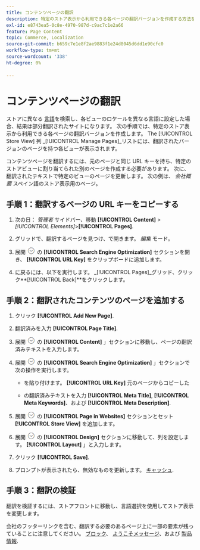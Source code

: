 ```yaml
---
title: コンテンツページの翻訳
description: 特定のストア表示から利用できる各ページの翻訳バージョンを作成する方法を説明します。
exl-id: e8743ea5-0c8e-4970-987d-c9ac7c1e2a66
feature: Page Content
topic: Commerce, Localization
source-git-commit: b659c7e1e8f2ae9883f1e24d8045d6dd1e90cfc0
workflow-type: tm+mt
source-wordcount: '338'
ht-degree: 0%

---
```


# コンテンツページの翻訳

ストアに異なる [言語](../stores-purchase/store-localize.md)を検索し、各ビューのロケールを異なる言語に設定した場合、結果は部分翻訳されたサイトになります。 次の手順では、特定のストア表示から利用できる各ページの翻訳バージョンを作成します。 The [!UICONTROL Store View] 列 _[!UICONTROL Manage Pages]_リストには、翻訳されたバージョンのページを持つ各ビューが表示されます。

コンテンツページを翻訳するには、元のページと同じ URL キーを持ち、特定のストアビューに割り当てられた別のページを作成する必要があります。 次に、翻訳されたテキストで特定のビューのページを更新します。 次の例は、 _会社概要_ スペイン語のストア表示用のページ。

## 手順 1：翻訳するページの URL キーをコピーする

1. 次の日： _管理者_ サイドバー、移動 **[!UICONTROL Content]** > _[!UICONTROL Elements]_>**[!UICONTROL Pages]**.

1. グリッドで、翻訳するページを見つけ、で開きます。 _編集_ モード。

1. 展開 ![拡張セレクター](../assets/icon-display-expand.png) の **[!UICONTROL Search Engine Optimization]** セクションを開き、 **[!UICONTROL URL Key]** をクリップボードに追加します。

1. に戻るには、以下を実行します。 _[!UICONTROL Pages]_グリッド、クリック&#x200B;**[!UICONTROL Back]**をクリックします。

## 手順 2：翻訳されたコンテンツのページを追加する

1. クリック **[!UICONTROL Add New Page]**.

1. 翻訳済みを入力 **[!UICONTROL Page Title]**.

1. 展開 ![拡張セレクター](../assets/icon-display-expand.png) の **[!UICONTROL Content]** 」セクションに移動し、ページの翻訳済みテキストを入力します。

1. 展開 ![拡張セレクター](../assets/icon-display-expand.png) の **[!UICONTROL Search Engine Optimization]** 」セクションで次の操作を実行します。

   - を貼り付けます。 **[!UICONTROL URL Key]** 元のページからコピーした

   - の翻訳済みテキストを入力 **[!UICONTROL Meta Title]**, **[!UICONTROL Meta Keywords]**、および **[!UICONTROL Meta Description]**.

1. 展開 ![拡張セレクター](../assets/icon-display-expand.png) の **[!UICONTROL Page in Websites]** セクションとセット **[!UICONTROL Store View]** を追加します。

1. 展開 ![拡張セレクター](../assets/icon-display-expand.png) の **[!UICONTROL Design]** セクションに移動して、列を設定します。 **[!UICONTROL Layout]** 」と入力します。

1. クリック **[!UICONTROL Save]**.

1. プロンプトが表示されたら、無効なものを更新します。 [キャッシュ](../systems/cache-management.md).

## 手順 3：翻訳の検証

翻訳を検証するには、ストアフロントに移動し、言語選択を使用してストア表示を変更します。

会社のフッターリンクを含む、翻訳する必要のあるページ上に一部の要素が残っていることに注意してください。 [ブロック](block-add.md)、 [ようこそメッセージ](../getting-started/storefront-branding.md#change-the-welcome-message)、および [製品情報](../stores-purchase/store-localize.md#localize-products).
